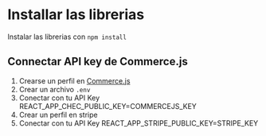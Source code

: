 # Installar las librerias

Instalar las librerias con `npm install`

## Connectar API key de Commerce.js

1. Crearse un perfil en [Commerce.js](https://commercejs.com/)
2. Crear un archivo `.env`
3. Conectar con tu API Key REACT_APP_CHEC_PUBLIC_KEY=COMMERCEJS_KEY
4. Crear un perfil en stripe
5. Conectar con tu API Key REACT_APP_STRIPE_PUBLIC_KEY=STRIPE_KEY
